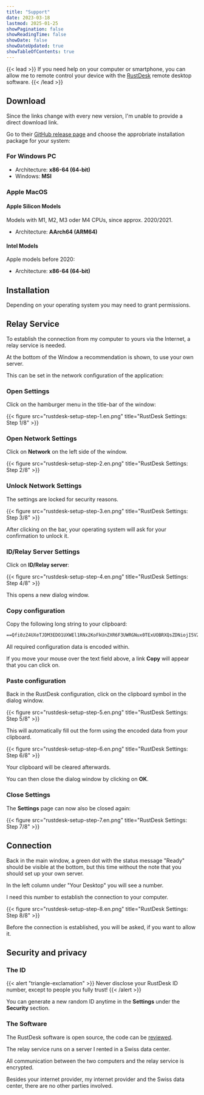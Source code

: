 ```yaml
---
title: "Support"
date: 2023-03-18
lastmod: 2025-01-25
showPagination: false
showReadingTime: false
showDate: false
showDateUpdated: true
showTableOfContents: true
---
```


{{< lead >}}
If you need help on your computer or smartphone, you can allow me to remote
control your device with the [RustDesk](https://rustdesk.com/) remote desktop
software.
{{< /lead >}}

## Download

Since the links change with every new version, I'm unable to provide a direct
download link.

Go to their
[GitHub release page](https://github.com/rustdesk/rustdesk/releases/latest) and
choose the approbriate installation package for your system:

### For Windows PC

- Architecture: **x86-64 (64-bit)**
- Windows: **MSI**

### Apple MacOS

#### Apple Silicon Models

Models with M1, M2, M3 oder M4 CPUs, since approx. 2020/2021.

- Architecture: **AArch64 (ARM64)**

#### Intel Models

Apple models before 2020:

- Architecture: **x86-64 (64-bit)**

## Installation

Depending on your operating system you may need to grant permissions.


## Relay Service

To establish the connection from my computer to yours via the Internet, a relay
service is needed.

At the bottom of the Window a recommendation is shown, to use your own server.

This can be set in the network configuration of the application:

### Open Settings

Click on the hamburger menu in the title-bar of the window:

{{< figure src="rustdesk-setup-step-1.en.png" title="RustDesk Settings: Step 1/8" >}}

### Open Network Settings

Click on **Network** on the left side of the window.

{{< figure src="rustdesk-setup-step-2.en.png" title="RustDesk Settings: Step 2/8" >}}

### Unlock Network Settings

The settings are locked for security reasons.

{{< figure src="rustdesk-setup-step-3.en.png" title="RustDesk Settings: Step 3/8" >}}

After clicking on the bar, your operating system will ask for your confirmation
to unlock it.

### ID/Relay Server Settings

Click on **ID/Relay server**:

{{< figure src="rustdesk-setup-step-4.en.png" title="RustDesk Settings: Step 4/8" >}}

This opens a new dialog window.

### Copy configuration

Copy the following long string to your clipboard:

```txt
==Qfi0zZ4UXeTJDM3EDO1UXWEl1RNx2KoFkUnZXR6F3UWRGNux0TExUOBRXQsZDNiojI5V2aiwiIiojIpBXYiwiIiojI5FGblJnIsICaj5iZs92dulWYsFmLzRmciojI0N3boJye
```

All required configuration data is encoded within.

If you move your mouse over the text field above, a link
**Copy** will appear that you can click on.

### Paste configuration

Back in the RustDesk configuration, click on the clipboard symbol in the
dialog window.

{{< figure src="rustdesk-setup-step-5.en.png" title="RustDesk Settings: Step 5/8" >}}

This will automatically fill out the form using the encoded data from your clipboard.

{{< figure src="rustdesk-setup-step-6.en.png" title="RustDesk Settings: Step 6/8" >}}

Your clipboard will be cleared afterwards.

You can then close the dialog window by clicking on **OK**.

### Close Settings

The **Settings** page can now also be closed again:

{{< figure src="rustdesk-setup-step-7.en.png" title="RustDesk Settings: Step 7/8" >}}

## Connection

Back in the main window, a green dot with the status message "Ready" should be
visible at the bottom, but this time without the note that you should set up
your own server.

In the left column under "Your Desktop" you will see a number.

I need this number to establish the connection to your computer.

{{< figure src="rustdesk-setup-step-8.en.png" title="RustDesk Settings: Step 8/8" >}}

Before the connection is established, you will be asked, if you want to allow it.

## Security and privacy

### The ID

{{< alert "triangle-exclamation" >}}
Never disclose your RustDesk ID number, except to people you fully trust!
{{< /alert >}}

You can generate a new random ID anytime in the **Settings** under the
**Security** section.

### The Software

The RustDesk software is open source, the code can be
[reviewed](https://github.com/rustdesk/rustdesk).

The relay service runs on a server I rented in a Swiss data center.

All communication between the two computers and the relay service
is encrypted.

Besides your internet provider, my internet provider and the
Swiss data center, there are no other parties involved.
